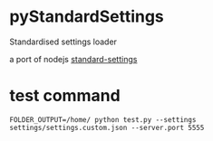 # pyStandardSettings

Standardised settings loader

a port of nodejs [standard-settings](https://github.com/soixantecircuits/standard-settings/)  

# test command

`FOLDER_OUTPUT=/home/ python test.py --settings settings/settings.custom.json --server.port 5555`
